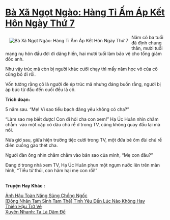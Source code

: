 <a href="https://utruyen.com/truyen/ba-xa-ngot-ngao-hang-ti-am-ap-ket-hon-ngay-thu-7/17405/" title="Bà Xã Ngọt Ngào: Hàng Tỉ Ấm Áp Kết Hôn Ngày Thứ 7"><h1>Bà Xã Ngọt Ngào: Hàng Tỉ Ấm Áp Kết Hôn Ngày Thứ 7</h1></a><div style="display:table"><img align="right" style="float: left; padding: 10px;" src="https://utruyen.com/images/story/200x260/ba-xa-ngot-ngao-hang-ti-am-ap-ket-hon-ngay-thu-7.jpg" alt="Bà Xã Ngọt Ngào: Hàng Tỉ Ấm Áp Kết Hôn Ngày Thứ 7">Năm cô ba tuổi đã định chung thân, mười tuổi mang nụ hôn đầu đời đi dâng hiến, hai mươi tuổi làm bảo vệ cho tổng giám đốc anh.<p></p>Như vậy trúc mã còn bị người khác cưỡi chạy thì mấy năm học võ của cô cũng bỏ đi rồi.<p></p>Vốn tưởng rằng cô là người đè ép trúc mã nhưng đáng buồn rằng, người bị áp bức từ đầu đến cuối đều là cô.<p></p><b>Trích đoạn:<p></p></b><p></p>5 năm sau. “Mẹ! Vì sao tiểu bạch đáng yêu không có cha?”<p></p>“Làm sao mẹ biết được! Con đi hỏi cha con xem!” Hạ Úc Huân nhìn chằm chằm  vào một cặp cô dâu chú rể ở trong TV, cũng không quay đầu lại mà nói.<p></p>Nửa giờ sau, giữa hiện trường tiệc cưới trong TV, một đứa bé ôm đùi chú rể điên cuồng gào thét cha.<p></p>Người đàn ông nhìn chằm chằm vào bản sao của mình, “Mẹ con đâu?”<p></p>Đang ở trong nhà xem TV, Hạ Úc Huân phun một ngụm nước lên trên màn hình, “Tiểu tử thúi, con hãm hại mẹ con rồi!”</div><p><br><b>Truyện Hay Khác :</b></p><a href="https://utruyen.com/truyen/anh-hau-toan-nang-sung-chong-ngoc/17362/" alt="Ảnh Hậu Toàn Năng Sủng Chồng Ngốc">Ảnh Hậu Toàn Năng Sủng Chồng Ngốc</a><br/><a href="https://truyenngontinhay.wordpress.com/2019/10/03/dong-nhan-tam-sinh-tam-the-tinh-yeu-den-luc-nao-khong-hay/" alt="[Đồng Nhân Tam Sinh Tam Thế] Tình Yêu Đến Lúc Nào Không Hay">[Đồng Nhân Tam Sinh Tam Thế] Tình Yêu Đến Lúc Nào Không Hay</a><br/><a href="https://github.com/quanluxury/ngontinhhot/tree/master/truyenhay/18943/" alt="Thiên Hậu Trở Về">Thiên Hậu Trở Về</a><br/><a href="https://github.com/quanluxury/ngontinhhot/tree/master/truyenhay/17698/" alt="Xuyên Nhanh: Ta Là Dâm Đế">Xuyên Nhanh: Ta Là Dâm Đế</a><br/>